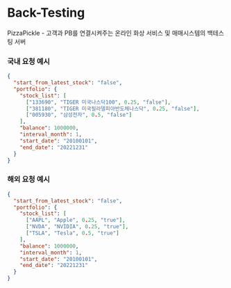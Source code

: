 # Back-Testing

PizzaPickle - 고객과 PB를 연결시켜주는 온라인 화상 서비스 및 매매시스템의 백테스팅 서버

### 국내 요청 예시

```json
{
  "start_from_latest_stock": "false",
  "portfolio": {
    "stock_list": [
      ["133690", "TIGER 미국나스닥100", 0.25, "false"],
      ["381180", "TIGER 미국필라델피아반도체나스닥", 0.25, "false"],
      ["005930", "삼성전자", 0.5, "false"]
    ],
    "balance": 1000000,
    "interval_month": 1,
    "start_date": "20100101",
    "end_date": "20221231"
  }
}
```

### 해외 요청 예시

```json
{
  "start_from_latest_stock": "false",
  "portfolio": {
    "stock_list": [
      ["AAPL", "Apple", 0.25, "true"],
      ["NVDA", "NVIDIA", 0.25, "true"],
      ["TSLA", "Tesla", 0.5, "true"]
    ],
    "balance": 1000000,
    "interval_month": 1,
    "start_date": "20100101",
    "end_date": "20221231"
  }
}
```
